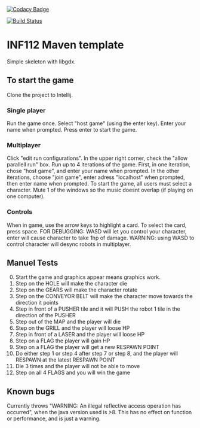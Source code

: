 [![Codacy Badge](https://api.codacy.com/project/badge/Grade/5c80f564765f4fd6a556adad72cfded7)](https://www.codacy.com/gh/inf112-v20/teen_titans?utm_source=github.com&amp;utm_medium=referral&amp;utm_content=inf112-v20/teen_titans&amp;utm_campaign=Badge_Grade)

[![Build Status](https://travis-ci.com/inf112-v20/teen_titans.svg?branch=master)](https://travis-ci.com/inf112-v20/teen_titans)

# INF112 Maven template 
Simple skeleton with libgdx. 

## To start the game
Clone the project to Intellij.

### Single player
Run the game once. Select "host game" (using the enter key). Enter your name when prompted. Press enter to start the game.

### Multiplayer
Click "edit run configurations". In the upper right corner, check the "allow parallell run" box. Run up to 4 iterations of the game. First, in one iteration, chose "host game", and enter your name when prompted. In the other iterations, choose "join game", enter adress "localhost" when prompted, then enter name when prompted. To start the game, all users must select a character.
Mute 1 of the windows so the music doesnt overlap (if playing on one computer).

### Controls
When in game, use the arrow keys to highlight a card. To select the card, press space.
FOR DEBUGGING: WASD will let you control your character, enter will cause character to take 1hp of damage.
WARNING: using WASD to control character will desync robots in multiplayer.

## Manuel Tests

0. Start the game and graphics appear means graphics work.
1. Step on the HOLE will make the character die
2. Step on the GEARS will make the character rotate
3. Step on the CONVEYOR BELT will make the character move towards the direction it points
4. Step in front of a PUSHER tile and it will PUSH the robot 1 tile in the direction of the PUSHER
5. Step out of the MAP and the player will die
6. Step on the GRILL and the player will loose HP
7. Step in front of a LASER and the player will loose HP
8. Step on a FLAG the player will gain HP
9. Step on a FLAG the player will get a new RESPAWN POINT
10. Do either step 1 or step 4 after step 7 or step 8, and the player will RESPAWN at the latest RESPAWN POINT
11. Die 3 times and the player will not be able to move
12. Step on all 4 FLAGS and you will win the game



## Known bugs
Currently throws "WARNING: An illegal reflective access operation has occurred", 
when the java version used is >8. This has no effect on function or performance, and is just a warning.







